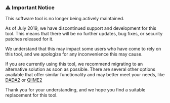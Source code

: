 ### ⚠️ Important Notice

This software tool is no longer being actively maintained.

As of July 2019, we have discontinued support and development for this tool. This means that there will be no further updates, bug fixes, or security patches released for it.

We understand that this may impact some users who have come to rely on this tool, and we apologize for any inconvenience this may cause. 

If you are currently using this tool, we recommend migrating to an alternative solution as soon as possible. There are several other options available that offer similar functionality and may better meet your needs, like [DADA2](https://benjjneb.github.io/dada2/) or [QIIME2](https://qiime2.org/)

Thank you for your understanding, and we hope you find a suitable replacement for this tool.

